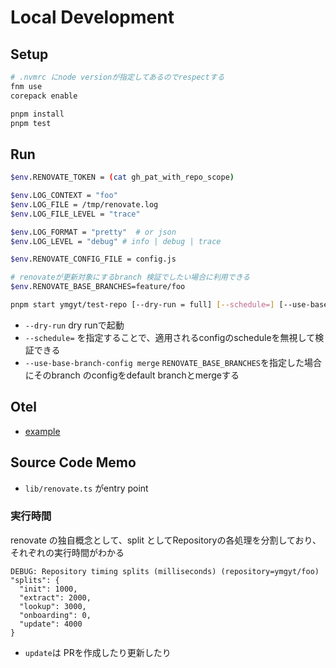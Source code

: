 # Local Development

## Setup

```sh
# .nvmrc にnode versionが指定してあるのでrespectする
fnm use
corepack enable

pnpm install
pnpm test
```

## Run

```sh
$env.RENOVATE_TOKEN = (cat gh_pat_with_repo_scope)

$env.LOG_CONTEXT = "foo"
$env.LOG_FILE = /tmp/renovate.log
$env.LOG_FILE_LEVEL = "trace"

$env.LOG_FORMAT = "pretty"  # or json
$env.LOG_LEVEL = "debug" # info | debug | trace

$env.RENOVATE_CONFIG_FILE = config.js

# renovateが更新対象にするbranch 検証でしたい場合に利用できる
$env.RENOVATE_BASE_BRANCHES=feature/foo

pnpm start ymgyt/test-repo [--dry-run = full] [--schedule=] [--use-base-bracnh-config merge]
```

* `--dry-run` dry runで起動
* `--schedule=` を指定することで、適用されるconfigのscheduleを無視して検証できる
* `--use-base-branch-config merge` `RENOVATE_BASE_BRANCHES`を指定した場合にそのbranch のconfigをdefault branchとmergeする


## Otel

* [example](https://github.com/renovatebot/renovate/blob/main/docs/usage/examples/opentelemetry.md)


## Source Code Memo

* `lib/renovate.ts` がentry point

### 実行時間

renovate の独自概念として、split としてRepositoryの各処理を分割しており、それぞれの実行時間がわかる

```text
DEBUG: Repository timing splits (milliseconds) (repository=ymgyt/foo)
"splits": {
  "init": 1000, 
  "extract": 2000, 
  "lookup": 3000, 
  "onboarding": 0, 
  "update": 4000
}
```

* `update`は PRを作成したり更新したり
